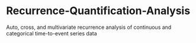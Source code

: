 # Recurrence-Quantification-Analysis
Auto, cross, and multivariate recurrence analysis of continuous and categorical time-to-event series data
